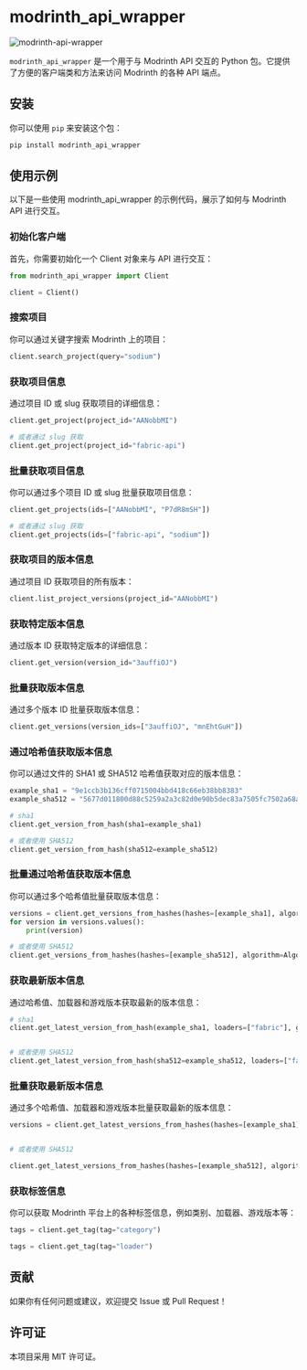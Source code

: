 # modrinth_api_wrapper

![modrinth-api-wrapper](https://socialify.git.ci/mcmod-info-mirror/modrinth-api-wrapper/image?description=1&font=Inter&forks=1&issues=1&language=1&name=1&owner=1&pattern=Overlapping+Hexagons&stargazers=1&theme=Dark)

`modrinth_api_wrapper` 是一个用于与 Modrinth API 交互的 Python 包。它提供了方便的客户端类和方法来访问 Modrinth 的各种 API 端点。

## 安装

你可以使用 `pip` 来安装这个包：

```sh
pip install modrinth_api_wrapper
```

## 使用示例

以下是一些使用 modrinth_api_wrapper 的示例代码，展示了如何与 Modrinth API 进行交互。

### 初始化客户端

首先，你需要初始化一个 Client 对象来与 API 进行交互：

```python
from modrinth_api_wrapper import Client

client = Client()
```

### 搜索项目

你可以通过关键字搜索 Modrinth 上的项目：

```python
client.search_project(query="sodium")
```

### 获取项目信息

通过项目 ID 或 slug 获取项目的详细信息：

```python
client.get_project(project_id="AANobbMI")

# 或者通过 slug 获取
client.get_project(project_id="fabric-api")
```

### 批量获取项目信息

你可以通过多个项目 ID 或 slug 批量获取项目信息：

```python
client.get_projects(ids=["AANobbMI", "P7dR8mSH"])

# 或者通过 slug 获取
client.get_projects(ids=["fabric-api", "sodium"])
```

### 获取项目的版本信息

通过项目 ID 获取项目的所有版本：

```python
client.list_project_versions(project_id="AANobbMI")
```

### 获取特定版本信息

通过版本 ID 获取特定版本的详细信息：

```python
client.get_version(version_id="3auffiOJ")
```

### 批量获取版本信息

通过多个版本 ID 批量获取版本信息：

```python
client.get_versions(version_ids=["3auffiOJ", "mnEhtGuH"])
```

### 通过哈希值获取版本信息

你可以通过文件的 SHA1 或 SHA512 哈希值获取对应的版本信息：

```python
example_sha1 = "9e1ccb3b136cff0715004bbd418c66eb38bb8383"
example_sha512 = "5677d011800d88c5259a2a3c82d0e90b5dec83a7505fc7502a68a2ff7f21834564f02764dc8813f910bd768bff253892cf54ce7d3300d6d0bbc8b592db829251"

# sha1
client.get_version_from_hash(sha1=example_sha1)

# 或者使用 SHA512
client.get_version_from_hash(sha512=example_sha512)
```

### 批量通过哈希值获取版本信息

你可以通过多个哈希值批量获取版本信息：

```python
versions = client.get_versions_from_hashes(hashes=[example_sha1], algorithm=Algorithm.SHA1)
for version in versions.values():
    print(version)

# 或者使用 SHA512
client.get_versions_from_hashes(hashes=[example_sha512], algorithm=Algorithm.SHA512)
```

### 获取最新版本信息

通过哈希值、加载器和游戏版本获取最新的版本信息：

```python
# sha1
client.get_latest_version_from_hash(example_sha1, loaders=["fabric"], game_versions=["1.16.5"])


# 或者使用 SHA512
client.get_latest_version_from_hash(sha512=example_sha512, loaders=["fabric"], game_versions=["1.16.5"])
```

### 批量获取最新版本信息

通过多个哈希值、加载器和游戏版本批量获取最新的版本信息：

```python
versions = client.get_latest_versions_from_hashes(hashes=[example_sha1], algorithm=Algorithm.SHA1, loaders=["fabric"], game_versions=["1.16.5"])


# 或者使用 SHA512

client.get_latest_versions_from_hashes(hashes=[example_sha512], algorithm=Algorithm.SHA512, loaders=["fabric"], game_versions=["1.16.5"])
```

### 获取标签信息

你可以获取 Modrinth 平台上的各种标签信息，例如类别、加载器、游戏版本等：

```python
tags = client.get_tag(tag="category")

tags = client.get_tag(tag="loader")
```

## 贡献

如果你有任何问题或建议，欢迎提交 Issue 或 Pull Request！

## 许可证

本项目采用 MIT 许可证。
